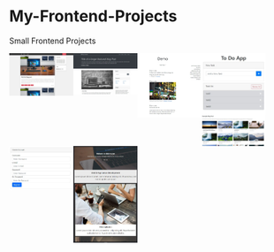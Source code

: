 # My-Frontend-Projects
Small Frontend Projects

<img align="left" src="Basic-Projects/Basic-Blog/img/ssOfPage.JPG" alt="drawing" width="23%"/>
<img align="left" src="Basic-Projects/Basic-Blog-Bootstrap/img/ss.JPG" alt="drawing" width="23%"/>
<img align="left" src="Basic-Projects/Basic-Blog-Json/ss.JPG" alt="drawing" width="23%"/>
<img align="left" src="Basic-Projects/Basic-Todo-App/ss.JPG" alt="drawing" width="23%"/>
<img align="left" src="Basic-Projects/Basic-Blog-Json-V2/images/ss.JPG" alt="drawing" width="23%"/>
<img align="left" src="Basic-Projects/Form-Validation/ss.JPG" alt="drawing" width="23%"/>
<img align="left" src="Basic-Projects/Basic-Blog-Responsive/img/ss.JPG" alt="drawing" width="23%"/>
